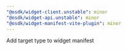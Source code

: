 ```yaml
---
"@osdk/widget-client.unstable": minor
"@osdk/widget-api.unstable": minor
"@osdk/widget-manifest-vite-plugin": minor
---
```


Add target type to widget manifest
